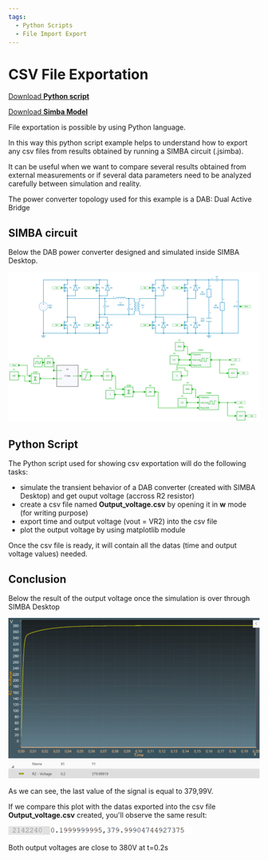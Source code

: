 ```yaml
---
tags:
  - Python Scripts
  - File Import Export
---
```


# CSV File Exportation

[Download **Python script**](csv_file_export.py)

[Download **Simba Model**](DAB.jsimba)

File exportation is possible by using Python language.

In this way this python script example helps to understand how to export any csv files from results obtained by running a SIMBA circuit (.jsimba).

It can be useful when we want to compare several results obtained from external measurements or if several data parameters need to be analyzed carefully between simulation and reality.

The power converter topology used for this example is a DAB: Dual Active Bridge


## SIMBA circuit

Below the DAB power converter designed and simulated inside SIMBA Desktop.

![DAB](fig/DAB.png)


## Python Script

The Python script used for showing csv exportation will do the following tasks:

* simulate the transient behavior of a DAB converter (created with SIMBA Desktop) and get ouput voltage (accross R2 resistor)
* create a csv file named **Output_voltage.csv** by opening it in **w** mode (for writing purpose)
* export time and output voltage (vout = VR2) into the csv file
* plot the output voltage by using matplotlib module

Once the csv file is ready, it will contain all the datas (time and output voltage values) needed.


## Conclusion

Below the result of the output voltage once the simulation is over through SIMBA Desktop

![result](fig/result.png)

As we can see, the last value of the signal is equal to 379,99V. 

If we compare this plot with the datas exported into the csv file **Output_voltage.csv** created, you'll observe the same result:

![result](fig/result1.png)

Both output voltages are close to 380V at t=0.2s 